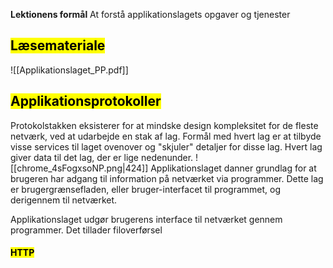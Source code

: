 **Lektionens formål**
At forstå applikationslagets opgaver og tjenester
## <mark class="hltr-orange">Læsemateriale</mark>
![[Applikationslaget_PP.pdf]]



## <mark class="hltr-green">Applikationsprotokoller</mark>
Protokolstakken eksisterer for at mindske design kompleksitet for de fleste netværk, ved at udarbejde en stak af lag.
Formål med hvert lag er at tilbyde visse services til laget ovenover og "skjuler" detaljer for disse lag.
Hvert lag giver data til det lag, der er lige nedenunder. 
![[chrome_4sFogxsoNP.png|424]]
Applikationslaget danner grundlag for at brugeren har adgang til information på netværket via programmer. Dette lag er brugergrænsefladen, eller bruger-interfacet til programmet, og derigennem til netværket. 

Applikationslaget udgør brugerens interface til netværket gennem programmer. Det tillader filoverførsel 


#### <mark class="hltr-red">HTTP</mark>

